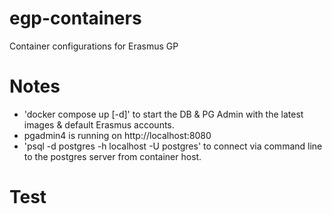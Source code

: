 # egp-containers
Container configurations for Erasmus GP

# Notes

- 'docker compose up [-d]' to start the DB & PG Admin with the latest images & default Erasmus accounts.
- pgadmin4 is running on http://localhost:8080
- 'psql -d postgres -h localhost -U postgres' to connect via command line to the postgres server from container host.

# Test


